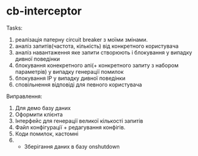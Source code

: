 # cb-interceptor

Tasks:
1. реалізація патерну circuit breaker з моїми змінами.
2. аналіз запитів(частота, кількість) від конкретного користувача
3. аналіз навантаження яке запити створюють і блокування у випадку дивної поведінки
4. блокування конекретного апі(+ конкретного запиту з набором параметрів) у випадку генерації помилок
5. блокування IP у випадку дивної поведінки
6. сповільнення відповіді для певного користувача

Виправлення:

1. Для демо базу даних
2. Оформити клієнта
3. Інтерфейс для генерації великої кількості запитів
4. Файл конфігурації + редагування конфігів.
5. Коди помилок, кастомні
6. * Зберігання даних в базу onshutdown